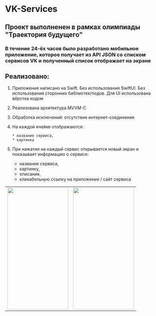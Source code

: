 # VK-Services

## Проект выполненен в рамках олимпиады "Траектория будущего"

### В течение 24-ёх часов было разработано мобильное приложение, которое получает из API JSON со списком сервисов VK и полученный список отображает на экране

## Реализовано:

1. Приложение написано на Swift. Без использования SwiftUI. Без использования сторонних библиотек/подов. Для UI использована вёрстка кодом

2. Реализована архитектура MVVM-C

3. Обработка исключений: отсутствие интернет-соединения

9. На каждой ячейке отображаются:

       * название сервиса,
       * картинка
       
10. При нажатии на каждый сервис открывается новый экран и показывает информацию о сервисе:

       * название сервиса,
       * картинку,
       * описание,
       * кликабельную ссылку на приложение / сайт сервиса
       
  
<table>
<tr>
    <td><img src="https://user-images.githubusercontent.com/80741988/219968747-36c13f19-f9e6-465e-a9e3-eda4095e33b3.png" height="400" width="200"></td>
    <td><img src="https://user-images.githubusercontent.com/80741988/219969006-87ba385b-f197-4756-a7aa-1622b6a7079a.png" height="400" width="200"></td>
</tr>
</table>
